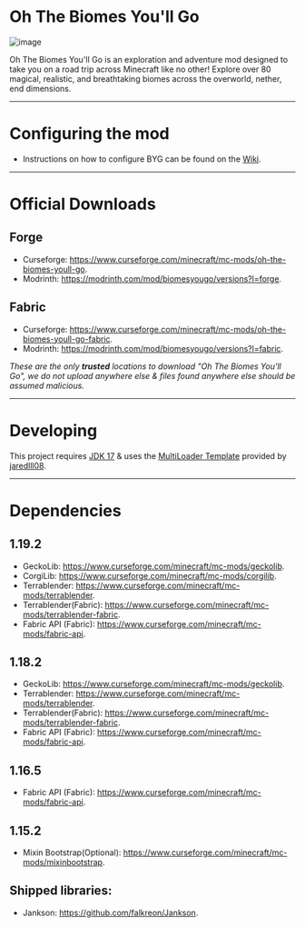 # Oh The Biomes You'll Go
![image](https://user-images.githubusercontent.com/66983020/163863611-bd761c5f-07ff-474a-b3b9-21116f69e4f9.png "Oh The Biomes You'll Go")

Oh The Biomes You'll Go is an exploration and adventure mod designed to take you on a road trip across Minecraft like no other! Explore over 80 magical, realistic, and breathtaking biomes across the overworld, nether, end dimensions.

---

# Configuring the mod
* Instructions on how to configure BYG can be found on the [Wiki](https://github.com/Potion-Studios/BYG/wiki).

---

# Official Downloads
## Forge
* Curseforge: https://www.curseforge.com/minecraft/mc-mods/oh-the-biomes-youll-go.
* Modrinth: https://modrinth.com/mod/biomesyougo/versions?l=forge.

## Fabric
* Curseforge: https://www.curseforge.com/minecraft/mc-mods/oh-the-biomes-youll-go-fabric.
* Modrinth: https://modrinth.com/mod/biomesyougo/versions?l=fabric.

*These are the only **trusted** locations to download "Oh The Biomes You'll Go", we do not upload anywhere else & files found anywhere else should be assumed malicious.*

---

# Developing
This project requires [JDK 17](https://adoptium.net/) & uses the [MultiLoader Template](https://github.com/jaredlll08/MultiLoader-Template) provided by [jaredlll08](https://github.com/jaredlll08).

---

# Dependencies

## 1.19.2
* GeckoLib: https://www.curseforge.com/minecraft/mc-mods/geckolib. 
* CorgiLib: https://www.curseforge.com/minecraft/mc-mods/corgilib.
* Terrablender: https://www.curseforge.com/minecraft/mc-mods/terrablender.
* Terrablender(Fabric): https://www.curseforge.com/minecraft/mc-mods/terrablender-fabric.
* Fabric API (Fabric): https://www.curseforge.com/minecraft/mc-mods/fabric-api.

## 1.18.2
* GeckoLib: https://www.curseforge.com/minecraft/mc-mods/geckolib.
* Terrablender: https://www.curseforge.com/minecraft/mc-mods/terrablender.
* Terrablender(Fabric): https://www.curseforge.com/minecraft/mc-mods/terrablender-fabric.
* Fabric API (Fabric): https://www.curseforge.com/minecraft/mc-mods/fabric-api.

## 1.16.5
* Fabric API (Fabric): https://www.curseforge.com/minecraft/mc-mods/fabric-api.

## 1.15.2
* Mixin Bootstrap(Optional): https://www.curseforge.com/minecraft/mc-mods/mixinbootstrap.

## Shipped libraries: 
* Jankson: https://github.com/falkreon/Jankson.
